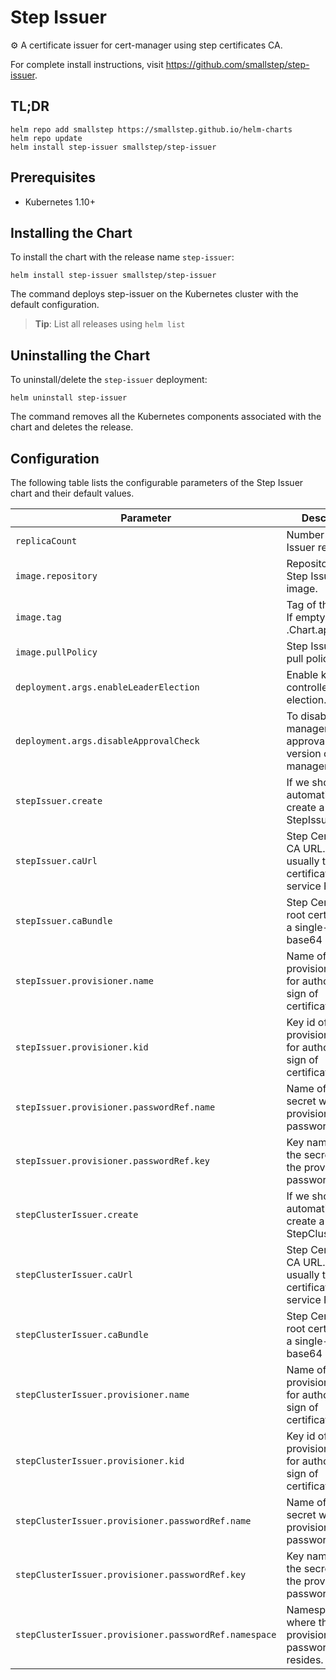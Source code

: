 # Step Issuer

⚙️  A certificate issuer for cert-manager using step certificates CA.

For complete install instructions, visit <https://github.com/smallstep/step-issuer>.

## TL;DR

```console
helm repo add smallstep https://smallstep.github.io/helm-charts
helm repo update
helm install step-issuer smallstep/step-issuer
```

## Prerequisites

- Kubernetes 1.10+

## Installing the Chart

To install the chart with the release name `step-issuer`:

```console
helm install step-issuer smallstep/step-issuer
```

The command deploys step-issuer on the Kubernetes cluster with the default configuration.

> **Tip**: List all releases using `helm list`

## Uninstalling the Chart

To uninstall/delete the `step-issuer` deployment:

```console
helm uninstall step-issuer
```

The command removes all the Kubernetes components associated with the chart and
deletes the release.

## Configuration

The following table lists the configurable parameters of the Step Issuer chart
and their default values.

| Parameter                                              | Description                                                                                               | Default                             |
| ------------------------------------------------------ | --------------------------------------------------------------------------------------------------------- | ----------------------------------- |
| `replicaCount`                                         | Number of Step Issuer replicas.                                                                           | `1`                                 |
| `image.repository`                                     | Repository of the Step Issuer image.                                                                      | `cr.step.sm/smallstep/step-issuer`  |
| `image.tag`                                            | Tag of the image. If empty it will use .Chart.appVersion.                                                 | `""`                                |
| `image.pullPolicy`                                     | Step Issuer image pull policy                                                                             | `IfNotPresent`                      |
| `deployment.args.enableLeaderElection`                 | Enable k8s controller leader election.                                                                    | `true`                              |
| `deployment.args.disableApprovalCheck`                 | To disable cert-manager approvals on old version of cert-manager.                                         | `false`                             |
| `stepIssuer.create`                                    | If we should automatically create a StepIssuer                                                            | `false`                             |
| `stepIssuer.caUrl`                                     | Step Certificates CA URL. This is usually the step certificates service FQDN.                             | `""`                                |
| `stepIssuer.caBundle`                                  | Step Certificates root certificate in a single-line base64 string.                                        | `""`                                |
| `stepIssuer.provisioner.name`                          | Name of the provisioner used for authorizing the sign of certificates.                                    | `""`                                |
| `stepIssuer.provisioner.kid`                           | Key id of the provisioner used for authorizing the sign of certificates.                                  | `""`                                |
| `stepIssuer.provisioner.passwordRef.name`              | Name of the secret with the provisioner password.                                                         | `""`                                |
| `stepIssuer.provisioner.passwordRef.key`               | Key name in the the secret with the provisioner password.                                                 | `""`                                |
| `stepClusterIssuer.create`                             | If we should automatically create a StepClusterIssuer                                                     | `false`                             |
| `stepClusterIssuer.caUrl`                              | Step Certificates CA URL. This is usually the step certificates service FQDN.                             | `""`                                |
| `stepClusterIssuer.caBundle`                           | Step Certificates root certificate in a single-line base64 string.                                        | `""`                                |
| `stepClusterIssuer.provisioner.name`                   | Name of the provisioner used for authorizing the sign of certificates.                                    | `""`                                |
| `stepClusterIssuer.provisioner.kid`                    | Key id of the provisioner used for authorizing the sign of certificates.                                  | `""`                                |
| `stepClusterIssuer.provisioner.passwordRef.name`       | Name of the secret with the provisioner password.                                                         | `""`                                |
| `stepClusterIssuer.provisioner.passwordRef.key`        | Key name in the the secret with the provisioner password.                                                 | `""`                                |
| `stepClusterIssuer.provisioner.passwordRef.namespace`  | Namespace where the provisioner password secret resides.                                                  | `""`                                |
